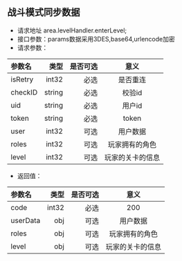 ## **战斗模式同步数据**
- 请求地址 area.levelHandler.enterLevel;
- 接口参数：params数据采用3DES,base64,urlencode加密
- 请求参数：

| 参数名        |  类型    | 是否可选  | 意义  |
| :--------    | --------:|---------:| :--: |
| isRetry      | int32    | 必选     | 是否重连  |
| checkID      | string   | 必选     | 校验id  |
| uid       | string   | 必选     | 用户id   |
| token       | string   | 必选     | token   |
| user      | int32    | 可选     | 用户数据  |
| roles      | int32    | 可选     | 玩家拥有的角色  |
| level      | int32    | 可选     | 玩家的关卡的信息  |

- 返回值：

| 参数名        |  类型    | 是否可选  | 意义  |
| :--------    | --------:|---------:| :--: |
| code       | int32    | 必选     | 200|
| userData       | obj    | 可选     | 用户数据|
| roles       | obj    | 可选     | 玩家拥有的角色|
| level       | obj    | 可选     | 玩家的关卡的信息|